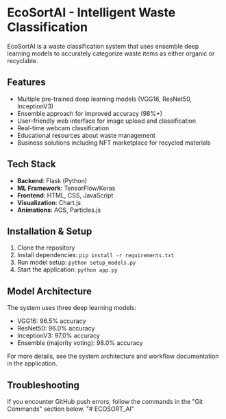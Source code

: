 # EcoSortAI - Intelligent Waste Classification

EcoSortAI is a waste classification system that uses ensemble deep learning models to accurately categorize waste items as either organic or recyclable.

## Features

- Multiple pre-trained deep learning models (VGG16, ResNet50, InceptionV3)
- Ensemble approach for improved accuracy (98%+)
- User-friendly web interface for image upload and classification
- Real-time webcam classification
- Educational resources about waste management
- Business solutions including NFT marketplace for recycled materials

## Tech Stack

- **Backend**: Flask (Python)
- **ML Framework**: TensorFlow/Keras
- **Frontend**: HTML, CSS, JavaScript
- **Visualization**: Chart.js
- **Animations**: AOS, Particles.js

## Installation & Setup

1. Clone the repository
2. Install dependencies: `pip install -r requirements.txt`
3. Run model setup: `python setup_models.py`
4. Start the application: `python app.py`

## Model Architecture

The system uses three deep learning models:
- VGG16: 96.5% accuracy
- ResNet50: 96.0% accuracy
- InceptionV3: 97.0% accuracy
- Ensemble (majority voting): 98.0% accuracy

For more details, see the system architecture and workflow documentation in the application.

## Troubleshooting

If you encounter GitHub push errors, follow the commands in the "Git Commands" section below.
"# ECOSORT_AI" 
